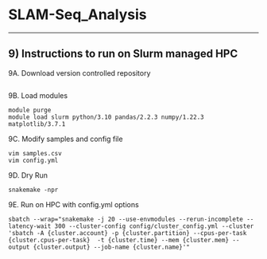 # SLAM-Seq_Analysis

---

## 9) Instructions to run on Slurm managed HPC
9A. Download version controlled repository
```

```
9B. Load modules
```
module purge
module load slurm python/3.10 pandas/2.2.3 numpy/1.22.3 matplotlib/3.7.1
```
9C. Modify samples and config file
```
vim samples.csv
vim config.yml
```
9D. Dry Run
```
snakemake -npr
```
9E. Run on HPC with config.yml options
```
sbatch --wrap="snakemake -j 20 --use-envmodules --rerun-incomplete --latency-wait 300 --cluster-config config/cluster_config.yml --cluster 'sbatch -A {cluster.account} -p {cluster.partition} --cpus-per-task {cluster.cpus-per-task}  -t {cluster.time} --mem {cluster.mem} --output {cluster.output} --job-name {cluster.name}'"
```
